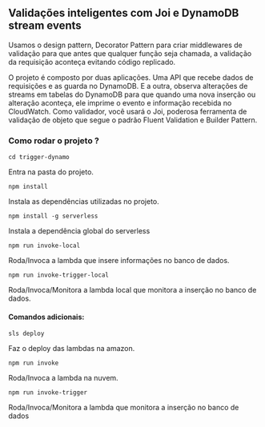 ## Validações inteligentes com Joi e DynamoDB stream events

Usamos o design pattern, Decorator Pattern para criar middlewares de validação para que antes que qualquer função seja chamada, a validação da requisição aconteça evitando código replicado.

O projeto é composto por duas aplicações. Uma API que recebe dados de requisições e as guarda no DynamoDB. E a outra, observa alterações de streams em tabelas do DynamoDB para que quando uma nova inserção ou alteração aconteça, ele imprime o evento e informação recebida no CloudWatch. Como validador, você usará o Joi, poderosa ferramenta de validação de objeto que segue o padrão Fluent Validation e Builder Pattern.

### Como rodar o projeto ?

`cd trigger-dynamo`

Entra na pasta do projeto.

`npm install`

Instala as dependências utilizadas no projeto.

`npm install -g serverless`

Instala a dependência global do serverless

`npm run invoke-local`

Roda/Invoca a lambda que insere informações no banco de dados.

`npm run invoke-trigger-local`

Roda/Invoca/Monitora a lambda local que monitora a inserção no banco de dados.

#### Comandos adicionais:

`sls deploy`

Faz o deploy das lambdas na amazon.

`npm run invoke`

Roda/Invoca a lambda na nuvem.

`npm run invoke-trigger`

Roda/Invoca/Monitora a lambda que monitora a inserção no banco de dados